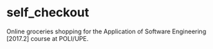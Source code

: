 # self_checkout
Online groceries shopping for the Application of Software Engineering [2017.2] course at POLI/UPE.
